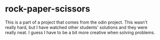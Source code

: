 # rock-paper-scissors
This is a part of a project that comes from the odin project.
This wasn't really hard, but I have watched other students'
solutions and they were really neat. I guess I have to be a bit
more creative when solving problems.
